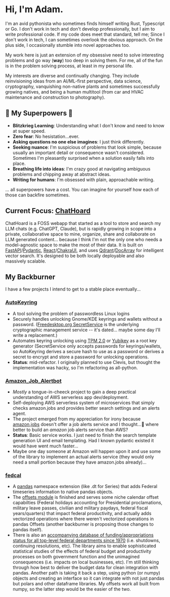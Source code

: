 # Hi, I'm Adam.

I'm an avid pythonista who sometimes finds himself writing Rust, Typescript or Go. I don't work in tech and don't develop professionally, but I aim to write professional code. If my code does meet that standard, tell me; Since I don't work in tech, I can sometimes overlook the obvious approach. On the plus side, I occasionally stumble into novel approaches too. 

My work here is just an extension of my obsessive need to solve interesting problems and go way (**way**) too deep in solving them. For me, all of the fun is in the problem solving process, at least in my personal life.

My interests are diverse and continually changing. They include reinvisioning ideas from an AI/ML-first perspective, data science, cryptography, vanquishing non-native plants and sometimes successfully growing natives, and being a human multitool (from car and HVAC maintenance and construction to photography).

## 🦸 My Superpowers 🦸

- **Blitzkrieg Learning**: Understanding what I don't know and need to know at super speed.
- **Zero fear**: No hesistation...ever.
- **Asking questions no one else imagines**: I just think differently. 
- **Seeking nuance**: I'm suspicious of problems that look simple, because usually an important detail or consequence wasn't considered. Sometimes I'm pleasantly surprised when a solution easily falls into place.
- **Breathing life into ideas**: I'm crazy good at navigating ambiguous problems and chipping away at abstract ideas.
- **Writing for humans**: I'm obsessed with plain, approachable writing.

... all superpowers have a cost. You can imagine for yourself how each of those can backfire sometimes.

## Current Focus: **[ChatHoard](https://github.com/seekinginfiniteloop/ChatHoard)** 
ChatHoard is a FOSS webapp that started as a tool to store and search my LLM chats (e.g. ChatGPT, Claude), but is rapidly growing in scope into a private, collaborative space to mine, organize, share and collaborate on LLM generated content... because I think I'm not the only one who needs a model-agnostic space to make the most of their data. It is built on [FastAPI](https://github.com/tiangolo/fastapi)/[Pydantic](https://github.com/pydantic/pydantic), [React](https://github.com/facebook/react)/[ChakraUI](https://github.com/chakra-ui/chakra-ui), and uses [Qdrant](https://qdrant.tech/)/[DocArray](https://github.com/docarray/docarray) for intelligent vector search. It's designed to be both locally deployable and also massively scalable.

## My Backburner

I have a few projects I intend to get to a stable place eventually... 

### **[AutoKeyring](https://github.com/seekinginfiniteloop/AutoKeyring)**
-  A tool solving the problem of passwordless Linux logins
-  Securely handles unlocking Gnome/KDE keyrings and wallets without a password. ([Freedesktop.org SecretService](https://specifications.freedesktop.org/secret-service/latest/) is the underlying cryptographic management service -- it's dated... maybe some day I'll write a replacement.)
-  Automates keyring unlocking using [TPM 2.0](https://support.microsoft.com/en-us/topic/what-is-tpm-705f241d-025d-4470-80c5-4feeb24fa1ee) or [Yubikey](https://www.yubico.com/products/) as a root key generator (SecretService only accepts passwords for keyrings/wallets, so AutoKeyring derives a secure hash to use as a password or derives a secret to encrypt and store a password for unlocking operations.
-  **Status**: mid-refactor. I originally planned to use Clevis, but thought the implementation was hacky, so I'm refactoring as all-python.

### **[Amazon_Job_Alertbot](https://github.com/seekinginfiniteloop/Amazon_Job_Alertbot)** 
- *Mostly* a tongue-in-cheeck project to gain a deep practical understanding of AWS serverless app dev/deployment.
- Self-deploying AWS serverless system of microservices that simply checks amazon.jobs and provides better search settings and an alerts agent.
- The project emerged from my appreciation for irony because [amazon.jobs](amazon.jobs) doesn't offer a job alerts service and I thought...🤔 where better to build an *amazon* job alerts service than AWS?
- **Status**: Basic service works. I just need to finish the search template generation UI and email templating. Had I known pydantic existed it would have went much faster...
- Maybe one day someone at Amazon will happen upon it and use some of the library to implement an actual alerts service (they would only need a small portion because they have amazon.jobs already)...

### **[fedcal](https://github.com/seekinginfiniteloop/fedcal)** 
- A [pandas](https://github.com/pandas-dev/pandas) namespace extension (like .dt for Series) that adds Federal timeseries information to native pandas objects.
- The [offsets module](https://github.com/seekinginfiniteloop/fedcal/fedcal/offsets.py) is finished and serves some niche calendar offset capabilties (Federal holidays accounting for Presidential proclamations, military leave passes, civilian and military paydays, federal fiscal years/quarters) that impact federal productivity, and actually adds vectorized operations where there weren't vectorized operations in pandas Offsets (another backburner is proposing those changes to pandas itself).
- There is also an [accompanying database of funding/appropriations status for all top-level federal departments since 1970](https://github.com/seekinginfiniteloop/fedcal/fedcal/status_intervals.json) (i.e. shutdowns, continuing resolutions, etc). The library aims to enable sophisticated statistical studies of the effects of federal budget and productivity processes on both government function and the unimagined consequences (i.e. impacts on local businesses, etc). I'm still thinking through how best to deliver the budget data for clean integration with pandas.  Another path is taking it back a step, using python (or numpy) objects and creating an interface so it can integrate with not just pandas but polars and other dataframe libraries. My offsets work all built from numpy, so the latter step would be the easier of the two.

